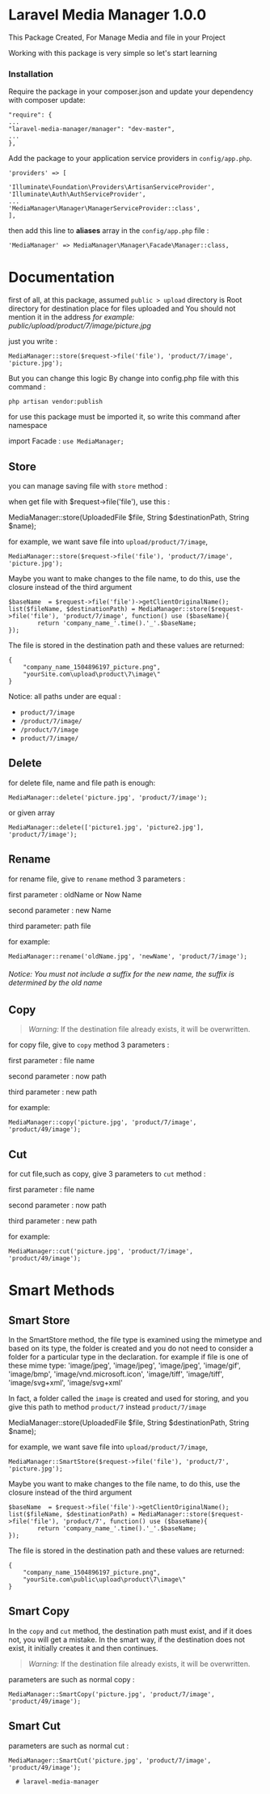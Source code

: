 # Laravel Media Manager 1.0.0
This Package Created, For Manage Media and file in your Project

Working with this package is very simple so let's start learning



### Installation

Require the package in your composer.json and update your dependency with composer update:
```
"require": {
...
"laravel-media-manager/manager": "dev-master",
...
},
```

Add the package to your application service providers in `config/app.php`.
```
'providers' => [

'Illuminate\Foundation\Providers\ArtisanServiceProvider',
'Illuminate\Auth\AuthServiceProvider',
...
'MediaManager\Manager\ManagerServiceProvider::class',
],
```
    

then add this line to **aliases** array in the `config/app.php` file :
```
'MediaManager' => MediaManager\Manager\Facade\Manager::class,
```

# Documentation

first of all, at this package, assumed `public > upload` directory  is Root directory for destination place for files uploaded and You should not mention it in the address
*for example: public/upload/product/7/image/picture.jpg*

just you write :

```
MediaManager::store($request->file('file'), 'product/7/image', 'picture.jpg');
```


But you can change this logic By change into config.php file with this command :
```
php artisan vendor:publish
```

for use this package must be imported it, so write this command after namespace

import Facade  :
`use MediaManager;`
## Store
you can manage saving file with `store` method :

when get file with $request->file('file'), use this :

MediaManager::store(UploadedFile $file, String $destinationPath, String $name);

for example, we want save file into `upload/product/7/image`,

```
MediaManager::store($request->file('file'), 'product/7/image', 'picture.jpg');
```

Maybe you want to make changes to the file name, to do this, use the closure instead of the third argument
```
$baseName  = $request->file('file')->getClientOriginalName();
list($fileName, $destinationPath) = MediaManager::store($request->file('file'), 'product/7/image', function() use ($baseName){ 
        return 'company_name_'.time().'_'.$baseName;
});
```
The file is stored in the destination path and these values are returned:
```
{
    "company_name_1504896197_picture.png",
    "yourSite.com\upload\product\7\image\"
}
```

Notice: all paths under are equal :
* `product/7/image` 
* `/product/7/image/`
* `/product/7/image`
* `product/7/image/`

## Delete


for delete file, name and file path is enough:

```
MediaManager::delete('picture.jpg', 'product/7/image');
```

or given array

```
MediaManager::delete(['picture1.jpg', 'picture2.jpg'], 'product/7/image');
```


## Rename


for rename file, give to `rename` method 3 parameters : 

first parameter : oldName or Now Name

second parameter : new Name 

third parameter: path file

for example:

```
MediaManager::rename('oldName.jpg', 'newName', 'product/7/image');
```
      
###### *Notice*: You must not include a suffix for the new name, the suffix is determined by the old name


## Copy

>*Warning:* If the destination file already exists, it will be overwritten.

for copy file, give to `copy` method 3 parameters : 

first parameter : file name

second parameter : now path 

third parameter : new path

for example:

```
MediaManager::copy('picture.jpg', 'product/7/image', 'product/49/image');
```
      
      

## Cut


for cut file,such as copy, give 3 parameters  to `cut` method  : 

first parameter : file name

second parameter : now path 

third parameter : new path

for example:

```
MediaManager::cut('picture.jpg', 'product/7/image', 'product/49/image');
```
      
      
# Smart Methods

## Smart Store
In the SmartStore method, the file type is examined using the mimetype and based on its type, the folder is created and you do not need to consider a folder for a particular type in the declaration.
for example if file is one of these mime type:
        'image/jpeg',
        'image/jpeg',
        'image/jpeg',
        'image/gif',
        'image/bmp',
        'image/vnd.microsoft.icon',
        'image/tiff',
        'image/tiff',
        'image/svg+xml',
        'image/svg+xml'
        
In fact, a folder called the `image` is created and used for storing, and you give this path to method `product/7` instead `product/7/image`


MediaManager::store(UploadedFile $file, String $destinationPath, String $name);

for example, we want save file into `upload/product/7/image`,

```
MediaManager::SmartStore($request->file('file'), 'product/7', 'picture.jpg');
```

Maybe you want to make changes to the file name, to do this, use the closure instead of the third argument
```
$baseName  = $request->file('file')->getClientOriginalName();
list($fileName, $destinationPath) = MediaManager::store($request->file('file'), 'product/7', function() use ($baseName){ 
        return 'company_name_'.time().'_'.$baseName;
});
```
The file is stored in the destination path and these values are returned:
```
{
    "company_name_1504896197_picture.png",
    "yourSite.com\public\upload\product\7\image\"
}
```


## Smart Copy
In the `copy` and `cut` method, the destination path must exist, and if it does not, you will get a mistake. In the smart way, if the destination does not exist, it initially creates it and then continues.

>*Warning:* If the destination file already exists, it will be overwritten.

parameters are such as normal copy :

```
MediaManager::SmartCopy('picture.jpg', 'product/7/image', 'product/49/image');
```
      
      

## Smart Cut


parameters are such as normal cut :

```
MediaManager::SmartCut('picture.jpg', 'product/7/image', 'product/49/image');
```
      # laravel-media-manager

